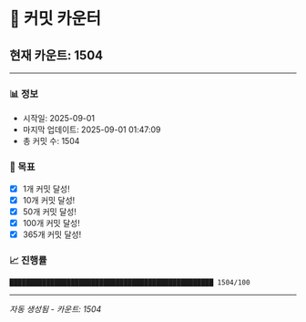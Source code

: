 # 🔢 커밋 카운터

## 현재 카운트: 1504

---

### 📊 정보
- 시작일: 2025-09-01
- 마지막 업데이트: 2025-09-01 01:47:09
- 총 커밋 수: 1504

### 🎯 목표
- [x] 1개 커밋 달성!
- [x] 10개 커밋 달성!
- [x] 50개 커밋 달성!
- [x] 100개 커밋 달성!
- [x] 365개 커밋 달성!

### 📈 진행률
```
██████████████████████████████████████████████████ 1504/100
```

---
*자동 생성됨 - 카운트: 1504*
